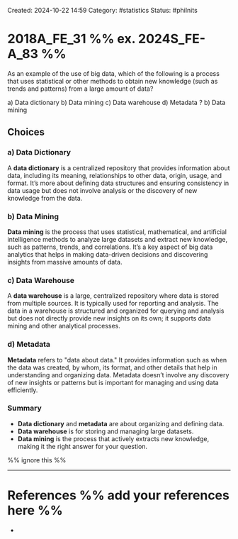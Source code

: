 Created: 2024-10-22 14:59
Category: #statistics
Status: #philnits



# 2018A_FE_31 %% ex. 2024S_FE-A_83 %%

As an example of the use of big data, which of the following is a process that uses statistical or other methods to obtain new knowledge (such as trends and patterns) from a large amount of data?

a) Data dictionary
b) Data mining
c) Data warehouse
d) Metadata
?
b) Data mining


## Choices
### a) Data Dictionary

A **data dictionary** is a centralized repository that provides information about data, including its meaning, relationships to other data, origin, usage, and format. It’s more about defining data structures and ensuring consistency in data usage but does not involve analysis or the discovery of new knowledge from the data.

### b) Data Mining

**Data mining** is the process that uses statistical, mathematical, and artificial intelligence methods to analyze large datasets and extract new knowledge, such as patterns, trends, and correlations. It’s a key aspect of big data analytics that helps in making data-driven decisions and discovering insights from massive amounts of data.

### c) Data Warehouse

A **data warehouse** is a large, centralized repository where data is stored from multiple sources. It is typically used for reporting and analysis. The data in a warehouse is structured and organized for querying and analysis but does not directly provide new insights on its own; it supports data mining and other analytical processes.

### d) Metadata

**Metadata** refers to "data about data." It provides information such as when the data was created, by whom, its format, and other details that help in understanding and organizing data. Metadata doesn’t involve any discovery of new insights or patterns but is important for managing and using data efficiently.

### Summary

- **Data dictionary** and **metadata** are about organizing and defining data.
- **Data warehouse** is for storing and managing large datasets.
- **Data mining** is the process that actively extracts new knowledge, making it the right answer for your question.



%% ignore this %%
<!--SR:!2025-04-06,2,230-->
---









# References %% add your references here %%
- 